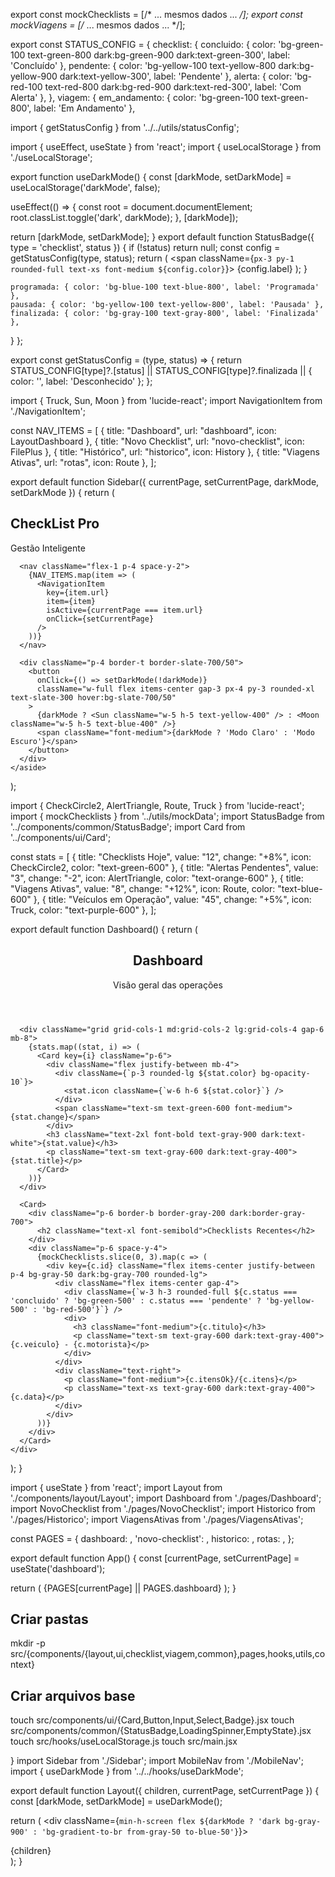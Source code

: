 export const mockChecklists = [/* ... mesmos dados ... */];
export const mockViagens = [/* ... mesmos dados ... */];

export const STATUS_CONFIG = {
  checklist: {
    concluido: { color: 'bg-green-100 text-green-800 dark:bg-green-900 dark:text-green-300', label: 'Concluído' },
    pendente: { color: 'bg-yellow-100 text-yellow-800 dark:bg-yellow-900 dark:text-yellow-300', label: 'Pendente' },
    alerta: { color: 'bg-red-100 text-red-800 dark:bg-red-900 dark:text-red-300', label: 'Com Alerta' },
  },
  viagem: {
    em_andamento: { color: 'bg-green-100 text-green-800', label: 'Em Andamento' },

import { getStatusConfig } from '../../utils/statusConfig';

import { useEffect, useState } from 'react';
import { useLocalStorage } from './useLocalStorage';

export function useDarkMode() {
  const [darkMode, setDarkMode] = useLocalStorage('darkMode', false);

  useEffect(() => {
    const root = document.documentElement;
    root.classList.toggle('dark', darkMode);
  }, [darkMode]);

  return [darkMode, setDarkMode];
}
export default function StatusBadge({ type = 'checklist', status }) {
  if (!status) return null;
  const config = getStatusConfig(type, status);
  return (
    <span className={`px-3 py-1 rounded-full text-xs font-medium ${config.color}`}>
      {config.label}
    </span>
  );
}


    programada: { color: 'bg-blue-100 text-blue-800', label: 'Programada' },
    pausada: { color: 'bg-yellow-100 text-yellow-800', label: 'Pausada' },
    finalizada: { color: 'bg-gray-100 text-gray-800', label: 'Finalizada' },
  }
};

export const getStatusConfig = (type, status) => {
  return STATUS_CONFIG[type]?.[status] || STATUS_CONFIG[type]?.finalizada || { color: '', label: 'Desconhecido' };
};

import { Truck, Sun, Moon } from 'lucide-react';
import NavigationItem from './NavigationItem';

const NAV_ITEMS = [
  { title: "Dashboard", url: "dashboard", icon: LayoutDashboard },
  { title: "Novo Checklist", url: "novo-checklist", icon: FilePlus },
  { title: "Histórico", url: "historico", icon: History },
  { title: "Viagens Ativas", url: "rotas", icon: Route },
];

export default function Sidebar({ currentPage, setCurrentPage, darkMode, setDarkMode }) {
  return (
    <aside className="hidden lg:flex flex-col w-64 bg-gradient-to-b from-slate-900 to-slate-900 text-white shadow-2xl">
      <div className="p-6 flex items-center gap-3 border-b border-slate-700/50">
        <div className="p-3 bg-gradient-to-r from-blue-600 to-purple-600 rounded-xl">
          <Truck className="w-6 h-6 text-white" />
        </div>
        <div>
          <h2 className="font-bold text-xl bg-gradient-to-r from-blue-400 to-purple-400 bg-clip-text text-transparent">
            CheckList Pro
          </h2>
          <p className="text-xs text-slate-400">Gestão Inteligente</p>
        </div>
      </div>

      <nav className="flex-1 p-4 space-y-2">
        {NAV_ITEMS.map(item => (
          <NavigationItem
            key={item.url}
            item={item}
            isActive={currentPage === item.url}
            onClick={setCurrentPage}
          />
        ))}
      </nav>

      <div className="p-4 border-t border-slate-700/50">
        <button
          onClick={() => setDarkMode(!darkMode)}
          className="w-full flex items-center gap-3 px-4 py-3 rounded-xl text-slate-300 hover:bg-slate-700/50"
        >
          {darkMode ? <Sun className="w-5 h-5 text-yellow-400" /> : <Moon className="w-5 h-5 text-blue-400" />}
          <span className="font-medium">{darkMode ? 'Modo Claro' : 'Modo Escuro'}</span>
        </button>
      </div>
    </aside>
  );

import { CheckCircle2, AlertTriangle, Route, Truck } from 'lucide-react';
import { mockChecklists } from '../utils/mockData';
import StatusBadge from '../components/common/StatusBadge';
import Card from '../components/ui/Card';

const stats = [
  { title: "Checklists Hoje", value: "12", change: "+8%", icon: CheckCircle2, color: "text-green-600" },
  { title: "Alertas Pendentes", value: "3", change: "-2", icon: AlertTriangle, color: "text-orange-600" },
  { title: "Viagens Ativas", value: "8", change: "+12%", icon: Route, color: "text-blue-600" },
  { title: "Veículos em Operação", value: "45", change: "+5%", icon: Truck, color: "text-purple-600" },
];

export default function Dashboard() {
  return (
    <div className="p-4 lg:p-8">
      <header className="mb-8">
        <h1 className="text-3xl font-bold text-gray-900 dark:text-white mb-2">Dashboard</h1>
        <p className="text-gray-600 dark:text-gray-400">Visão geral das operações</p>
      </header>

      <div className="grid grid-cols-1 md:grid-cols-2 lg:grid-cols-4 gap-6 mb-8">
        {stats.map((stat, i) => (
          <Card key={i} className="p-6">
            <div className="flex justify-between mb-4">
              <div className={`p-3 rounded-lg ${stat.color} bg-opacity-10`}>
                <stat.icon className={`w-6 h-6 ${stat.color}`} />
              </div>
              <span className="text-sm text-green-600 font-medium">{stat.change}</span>
            </div>
            <h3 className="text-2xl font-bold text-gray-900 dark:text-white">{stat.value}</h3>
            <p className="text-sm text-gray-600 dark:text-gray-400">{stat.title}</p>
          </Card>
        ))}
      </div>

      <Card>
        <div className="p-6 border-b border-gray-200 dark:border-gray-700">
          <h2 className="text-xl font-semibold">Checklists Recentes</h2>
        </div>
        <div className="p-6 space-y-4">
          {mockChecklists.slice(0, 3).map(c => (
            <div key={c.id} className="flex items-center justify-between p-4 bg-gray-50 dark:bg-gray-700 rounded-lg">
              <div className="flex items-center gap-4">
                <div className={`w-3 h-3 rounded-full ${c.status === 'concluido' ? 'bg-green-500' : c.status === 'pendente' ? 'bg-yellow-500' : 'bg-red-500'}`} />
                <div>
                  <h3 className="font-medium">{c.titulo}</h3>
                  <p className="text-sm text-gray-600 dark:text-gray-400">{c.veiculo} - {c.motorista}</p>
                </div>
              </div>
              <div className="text-right">
                <p className="font-medium">{c.itensOk}/{c.itens}</p>
                <p className="text-xs text-gray-600 dark:text-gray-400">{c.data}</p>
              </div>
            </div>
          ))}
        </div>
      </Card>
    </div>
  );
}

import { useState } from 'react';
import Layout from './components/layout/Layout';
import Dashboard from './pages/Dashboard';
import NovoChecklist from './pages/NovoChecklist';
import Historico from './pages/Historico';
import ViagensAtivas from './pages/ViagensAtivas';

const PAGES = {
  dashboard: <Dashboard />,
  'novo-checklist': <NovoChecklist />,
  historico: <Historico />,
  rotas: <ViagensAtivas />,
};

export default function App() {
  const [currentPage, setCurrentPage] = useState('dashboard');

  return (
    <Layout currentPage={currentPage} setCurrentPage={setCurrentPage}>
      {PAGES[currentPage] || PAGES.dashboard}
    </Layout>
  );
}

# Criar pastas
mkdir -p src/{components/{layout,ui,checklist,viagem,common},pages,hooks,utils,context}

# Criar arquivos base
touch src/components/ui/{Card,Button,Input,Select,Badge}.jsx
touch src/components/common/{StatusBadge,LoadingSpinner,EmptyState}.jsx
touch src/hooks/useLocalStorage.js
touch src/main.jsx


}
import Sidebar from './Sidebar';
import MobileNav from './MobileNav';
import { useDarkMode } from '../../hooks/useDarkMode';

export default function Layout({ children, currentPage, setCurrentPage }) {
  const [darkMode, setDarkMode] = useDarkMode();

  return (
    <div className={`min-h-screen flex ${darkMode ? 'dark bg-gray-900' : 'bg-gradient-to-br from-gray-50 to-blue-50'}`}>
      <Sidebar currentPage={currentPage} setCurrentPage={setCurrentPage} darkMode={darkMode} setDarkMode={setDarkMode} />
      <div className="flex-1 flex flex-col">
        <main className="flex-1 overflow-y-auto pb-20 lg:pb-0">
          {children}
        </main>
      </div>
      <MobileNav currentPage={currentPage} setCurrentPage={setCurrentPage} />
    </div>
  );
}